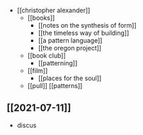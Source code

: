 - [[christopher alexander]]
	- [[books]] 
		- [[notes on the synthesis of form]]
		- [[the timeless way of building]]
		- [[a pattern language]]
		- [[the oregon project]]
	- [[book club]] 
		- [[patterning]]
	- [[film]]
		- [[places for the soul]]
	- [[pull]] [[patterns]]
	
## [[2021-07-11]]
- discus
